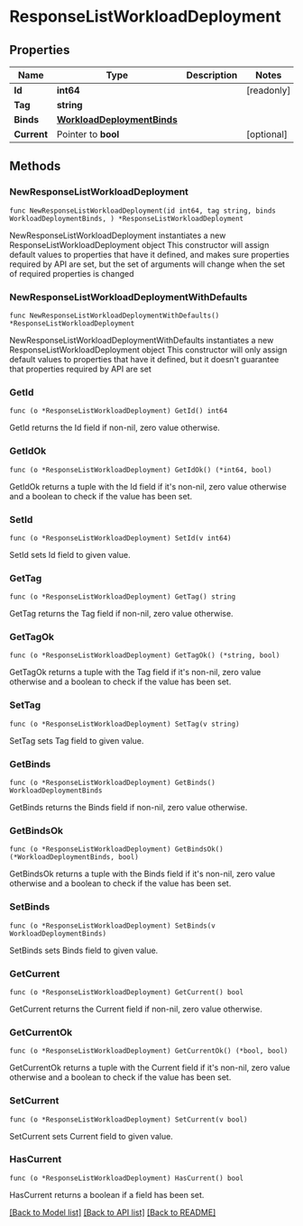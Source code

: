 # ResponseListWorkloadDeployment

## Properties

Name | Type | Description | Notes
------------ | ------------- | ------------- | -------------
**Id** | **int64** |  | [readonly] 
**Tag** | **string** |  | 
**Binds** | [**WorkloadDeploymentBinds**](WorkloadDeploymentBinds.md) |  | 
**Current** | Pointer to **bool** |  | [optional] 

## Methods

### NewResponseListWorkloadDeployment

`func NewResponseListWorkloadDeployment(id int64, tag string, binds WorkloadDeploymentBinds, ) *ResponseListWorkloadDeployment`

NewResponseListWorkloadDeployment instantiates a new ResponseListWorkloadDeployment object
This constructor will assign default values to properties that have it defined,
and makes sure properties required by API are set, but the set of arguments
will change when the set of required properties is changed

### NewResponseListWorkloadDeploymentWithDefaults

`func NewResponseListWorkloadDeploymentWithDefaults() *ResponseListWorkloadDeployment`

NewResponseListWorkloadDeploymentWithDefaults instantiates a new ResponseListWorkloadDeployment object
This constructor will only assign default values to properties that have it defined,
but it doesn't guarantee that properties required by API are set

### GetId

`func (o *ResponseListWorkloadDeployment) GetId() int64`

GetId returns the Id field if non-nil, zero value otherwise.

### GetIdOk

`func (o *ResponseListWorkloadDeployment) GetIdOk() (*int64, bool)`

GetIdOk returns a tuple with the Id field if it's non-nil, zero value otherwise
and a boolean to check if the value has been set.

### SetId

`func (o *ResponseListWorkloadDeployment) SetId(v int64)`

SetId sets Id field to given value.


### GetTag

`func (o *ResponseListWorkloadDeployment) GetTag() string`

GetTag returns the Tag field if non-nil, zero value otherwise.

### GetTagOk

`func (o *ResponseListWorkloadDeployment) GetTagOk() (*string, bool)`

GetTagOk returns a tuple with the Tag field if it's non-nil, zero value otherwise
and a boolean to check if the value has been set.

### SetTag

`func (o *ResponseListWorkloadDeployment) SetTag(v string)`

SetTag sets Tag field to given value.


### GetBinds

`func (o *ResponseListWorkloadDeployment) GetBinds() WorkloadDeploymentBinds`

GetBinds returns the Binds field if non-nil, zero value otherwise.

### GetBindsOk

`func (o *ResponseListWorkloadDeployment) GetBindsOk() (*WorkloadDeploymentBinds, bool)`

GetBindsOk returns a tuple with the Binds field if it's non-nil, zero value otherwise
and a boolean to check if the value has been set.

### SetBinds

`func (o *ResponseListWorkloadDeployment) SetBinds(v WorkloadDeploymentBinds)`

SetBinds sets Binds field to given value.


### GetCurrent

`func (o *ResponseListWorkloadDeployment) GetCurrent() bool`

GetCurrent returns the Current field if non-nil, zero value otherwise.

### GetCurrentOk

`func (o *ResponseListWorkloadDeployment) GetCurrentOk() (*bool, bool)`

GetCurrentOk returns a tuple with the Current field if it's non-nil, zero value otherwise
and a boolean to check if the value has been set.

### SetCurrent

`func (o *ResponseListWorkloadDeployment) SetCurrent(v bool)`

SetCurrent sets Current field to given value.

### HasCurrent

`func (o *ResponseListWorkloadDeployment) HasCurrent() bool`

HasCurrent returns a boolean if a field has been set.


[[Back to Model list]](../README.md#documentation-for-models) [[Back to API list]](../README.md#documentation-for-api-endpoints) [[Back to README]](../README.md)


